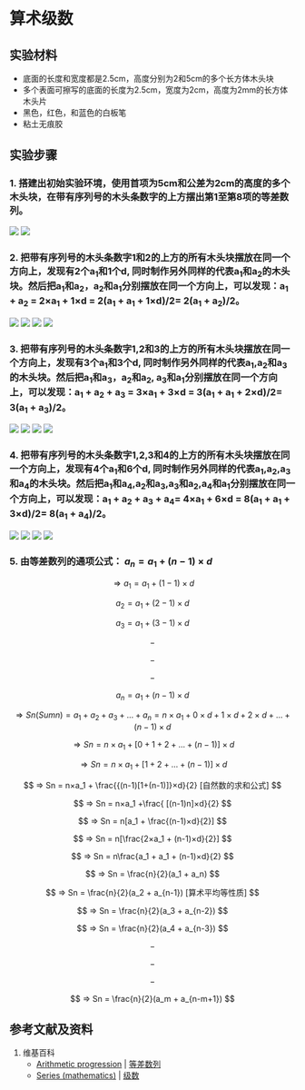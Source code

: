 # 算术级数

## 实验材料

- 底面的长度和宽度都是2.5cm，高度分别为2和5cm的多个长方体木头块
- 多个表面可擦写的底面的长度为2.5cm，宽度为2cm，高度为2mm的长方体木头片
- 黑色，红色，和蓝色的白板笔
- 粘土无痕胶

## 实验步骤

### 1. 搭建出初始实验环境，使用首项为5cm和公差为2cm的高度的多个木头块，在带有序列号的木头条数字的上方摆出第1至第8项的等差数列。
![](/images/数系/等差数列/算术级数/1a1.jpg)
![](/images/数系/等差数列/算术级数/1a2.jpg)

### 2. 把带有序列号的木头条数字1和2的上方的所有木头块摆放在同一个方向上，发现有2个a<sub>1</sub>和1个d, 同时制作另外同样的代表a<sub>1</sub>和a<sub>2</sub>的木头块。然后把a<sub>1</sub>和a<sub>2</sub>，a<sub>2</sub>和a<sub>1</sub>分别摆放在同一个方向上，可以发现：a<sub>1</sub> + a<sub>2</sub> = 2×a<sub>1</sub> + 1×d = 2(a<sub>1</sub> + a<sub>1</sub> + 1×d)/2= 2(a<sub>1</sub> + a<sub>2</sub>)/2。
![](/images/数系/等差数列/算术级数/2a1.jpg)
![](/images/数系/等差数列/算术级数/2a2.jpg)
![](/images/数系/等差数列/算术级数/2a3.jpg)
![](/images/数系/等差数列/算术级数/2a4.jpg)

### 3. 把带有序列号的木头条数字1,2和3的上方的所有木头块摆放在同一个方向上，发现有3个a<sub>1</sub>和3个d, 同时制作另外同样的代表a<sub>1</sub>,a<sub>2</sub>和a<sub>3</sub>的木头块。然后把a<sub>1</sub>和a<sub>3</sub>，a<sub>2</sub>和a<sub>2</sub>, a<sub>3</sub>和a<sub>1</sub>分别摆放在同一个方向上，可以发现：a<sub>1</sub> + a<sub>2</sub> + a<sub>3</sub> = 3×a<sub>1</sub> + 3×d = 3(a<sub>1</sub> + a<sub>1</sub> + 2×d)/2= 3(a<sub>1</sub> + a<sub>3</sub>)/2。
![](/images/数系/等差数列/算术级数/3a1.jpg)
![](/images/数系/等差数列/算术级数/3a2.jpg)
![](/images/数系/等差数列/算术级数/3a3.jpg)
![](/images/数系/等差数列/算术级数/3a4.jpg)

### 4. 把带有序列号的木头条数字1,2,3和4的上方的所有木头块摆放在同一个方向上，发现有4个a<sub>1</sub>和6个d, 同时制作另外同样的代表a<sub>1</sub>,a<sub>2</sub>,a<sub>3</sub>和a<sub>4</sub>的木头块。然后把a<sub>1</sub>和a<sub>4</sub>,a<sub>2</sub>和a<sub>3</sub>,a<sub>3</sub>和a<sub>2</sub>,a<sub>4</sub>和a<sub>1</sub>分别摆放在同一个方向上，可以发现：a<sub>1</sub> + a<sub>2</sub> + a<sub>3</sub> + a<sub>4</sub>= 4×a<sub>1</sub> + 6×d = 8(a<sub>1</sub> + a<sub>1</sub> + 3×d)/2= 8(a<sub>1</sub> + a<sub>4</sub>)/2。
![](/images/数系/等差数列/算术级数/4a1.jpg)
![](/images/数系/等差数列/算术级数/4a2.jpg)
![](/images/数系/等差数列/算术级数/4a3.jpg)
![](/images/数系/等差数列/算术级数/4a4.jpg)

### 5. 由等差数列的通项公式： $a_n = a_1 + (n-1) × d$

$$ ⇒ a_1 = a_1 + (1-1) × d $$ 

$$ a_2 = a_1 + (2-1) × d $$ 

$$ a_3 = a_1 + (3-1) × d $$ 

$$ - $$ 

$$ - $$ 

$$ - $$ 

$$ a_n = a_1 + (n-1) × d $$ 

$$ ⇒ Sn(Sumn) = a_1+a_2+a_3+...+a_n = n×a_1 + 0×d + 1×d + 2×d + ... + (n-1)×d $$ 

$$ ⇒ Sn = n×a_1 + [0 + 1 + 2 + ... + (n-1)]×d $$ 

$$ ⇒ Sn = n×a_1 + [1 + 2 + ... + (n-1)]×d $$ 

$$ ⇒ Sn = n×a_1 + \frac{{(n-1)[1+(n-1)]}×d}{2} [自然数的求和公式] $$ 

$$ ⇒ Sn = n×a_1 +\frac{ [(n-1)n]×d}{2} $$ 

$$ ⇒ Sn = n[a_1 + \frac{(n-1)×d}{2}] $$ 

$$ ⇒ Sn = n[\frac{2×a_1 + (n-1)×d}{2}] $$ 

$$ ⇒ Sn = n\frac{a_1 + a_1 + (n-1)×d}{2} $$ 

$$ ⇒ Sn = \frac{n}{2}(a_1 + a_n) $$ 

$$ ⇒ Sn = \frac{n}{2}(a_2 + a_{n-1}) [算术平均等性质] $$ 

$$ ⇒ Sn = \frac{n}{2}(a_3 + a_{n-2}) $$ 

$$ ⇒ Sn = \frac{n}{2}(a_4 + a_{n-3}) $$ 

$$ - $$ 

$$ - $$ 

$$ - $$ 

$$ ⇒ Sn = \frac{n}{2}(a_m + a_{n-m+1}) $$ 

## 参考文献及资料

1. 维基百科
	- [Arithmetic progression](https://en.wikipedia.org/wiki/Arithmetic_progression) | [等差数列](https://zh.wikipedia.org/wiki/%E7%AD%89%E5%B7%AE%E6%95%B0%E5%88%97) 
	- [Series (mathematics)](https://en.wikipedia.org/wiki/Series_(mathematics)) | [级数](https://zh.wikipedia.org/wiki/级数) 
	


